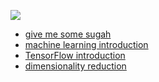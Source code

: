 ![](https://github.com/wdbm/Psychedelic_Machine_Learning_in_the_Cenozoic_Era/master/media/Psychedelic_Machine_Learning_in_the_Cenozoic_Era.png)

- [give me some sugah](sugah.md)
- [machine learning introduction](machine_learning_introduction.ipynb)
- [TensorFlow introduction](TensorFlow_introduction.ipynb)
- [dimensionality reduction](dimensionality_reduction.ipynb)
